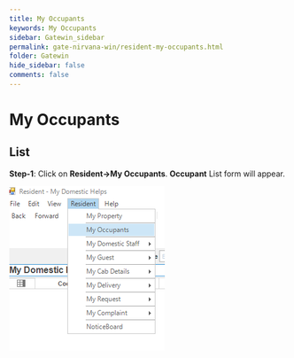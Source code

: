 ```yaml
---
title: My Occupants
keywords: My Occupants
sidebar: Gatewin_sidebar
permalink: gate-nirvana-win/resident-my-occupants.html
folder: Gatewin
hide_sidebar: false
comments: false
---
```


# My Occupants

## List


**Step-1**:  Click on **Resident->My Occupants**. **Occupant** List form will appear.

![](/images/ResidentOccupantListwin.png)

